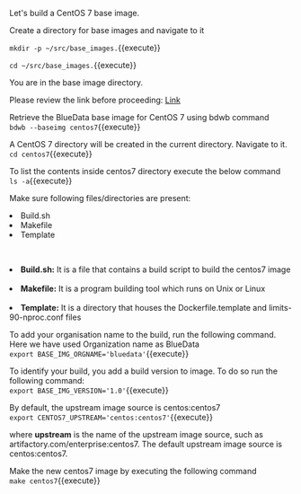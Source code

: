 
Let's build a CentOS 7 base image.

Create a directory for base images and navigate to it

`mkdir -p ~/src/base_images.`{{execute}}

`cd ~/src/base_images.`{{execute}}

You are in the base image directory.

Please review the link before proceeding: [Link](http://docs.bluedata.com/awb34_bdwb-shell-commands)

Retrieve the BlueData base image for CentOS 7 using bdwb command
<br>`bdwb --baseimg centos7`{{execute}}

A CentOS 7 directory will be created in the current directory. Navigate to it.
<br>`cd centos7`{{execute}}

To list the contents inside centos7 directory execute the below command
<br>`ls -a`{{execute}}

Make sure following files/directories are present:
<li>Build.sh
<li>Makefile
<li>Template 

<br><b><li>Build.sh:</b> It is a file that contains a build script to build the centos7 image<br>
<br>
<b><li>Makefile:</b> It is a program building tool which runs on Unix or Linux<br>
<br>
<b><li>Template:</b> It is a directory that houses the Dockerfile.template and limits-90-nproc.conf files<br>

To add your organisation name to the build, run the following command.
Here we have used Organization name as BlueData
<br>`export BASE_IMG_ORGNAME='bluedata'`{{execute}}

To identify your build, you add a build version to image. To do so run the following command:
<br>`export BASE_IMG_VERSION='1.0'`{{execute}}

By default, the upstream image source is centos:centos7
<br>`export CENTOS7_UPSTREAM='centos:centos7'`{{execute}}

where <b>upstream</b> is the name of the upstream image source, such as artifactory.com/enterprise:centos7. The default upstream image source is centos:centos7.

Make the new centos7 image by executing the following command
<br>`make centos7`{{execute}}


